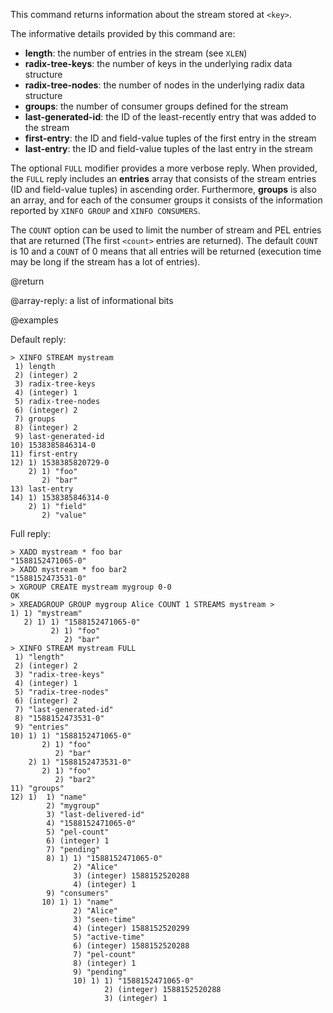 This command returns information about the stream stored at `<key>`.

The informative details provided by this command are:

* **length**: the number of entries in the stream (see `XLEN`)
* **radix-tree-keys**: the number of keys in the underlying radix data structure
* **radix-tree-nodes**: the number of nodes in the underlying radix data structure
* **groups**: the number of consumer groups defined for the stream
* **last-generated-id**: the ID of the least-recently entry that was added to the stream
* **first-entry**: the ID and field-value tuples of the first entry in the stream
* **last-entry**: the ID and field-value tuples of the last entry in the stream

The optional `FULL` modifier provides a more verbose reply.
When provided, the `FULL` reply includes an **entries** array that consists of the stream entries (ID and field-value tuples) in ascending order.
Furthermore, **groups** is also an array, and for each of the consumer groups it consists of the information reported by `XINFO GROUP` and `XINFO CONSUMERS`.

The `COUNT` option can be used to limit the number of stream and PEL entries that are returned (The first `<count>` entries are returned).
The default `COUNT` is 10 and a `COUNT` of 0 means that all entries will be returned (execution time may be long if the stream has a lot of entries).

@return

@array-reply: a list of informational bits

@examples

Default reply:

```
> XINFO STREAM mystream
 1) length
 2) (integer) 2
 3) radix-tree-keys
 4) (integer) 1
 5) radix-tree-nodes
 6) (integer) 2
 7) groups
 8) (integer) 2
 9) last-generated-id
10) 1538385846314-0
11) first-entry
12) 1) 1538385820729-0
    2) 1) "foo"
       2) "bar"
13) last-entry
14) 1) 1538385846314-0
    2) 1) "field"
       2) "value"
```

Full reply:

```
> XADD mystream * foo bar
"1588152471065-0"
> XADD mystream * foo bar2
"1588152473531-0"
> XGROUP CREATE mystream mygroup 0-0
OK
> XREADGROUP GROUP mygroup Alice COUNT 1 STREAMS mystream >
1) 1) "mystream"
   2) 1) 1) "1588152471065-0"
         2) 1) "foo"
            2) "bar"
> XINFO STREAM mystream FULL
 1) "length"
 2) (integer) 2
 3) "radix-tree-keys"
 4) (integer) 1
 5) "radix-tree-nodes"
 6) (integer) 2
 7) "last-generated-id"
 8) "1588152473531-0"
 9) "entries"
10) 1) 1) "1588152471065-0"
       2) 1) "foo"
          2) "bar"
    2) 1) "1588152473531-0"
       2) 1) "foo"
          2) "bar2"
11) "groups"
12) 1)  1) "name"
        2) "mygroup"
        3) "last-delivered-id"
        4) "1588152471065-0"
        5) "pel-count"
        6) (integer) 1
        7) "pending"
        8) 1) 1) "1588152471065-0"
              2) "Alice"
              3) (integer) 1588152520288
              4) (integer) 1
        9) "consumers"
       10) 1) 1) "name"
              2) "Alice"
              3) "seen-time"
              4) (integer) 1588152520299
              5) "active-time"
              6) (integer) 1588152520288
              7) "pel-count"
              8) (integer) 1
              9) "pending"
              10) 1) 1) "1588152471065-0"
                     2) (integer) 1588152520288
                     3) (integer) 1
```
